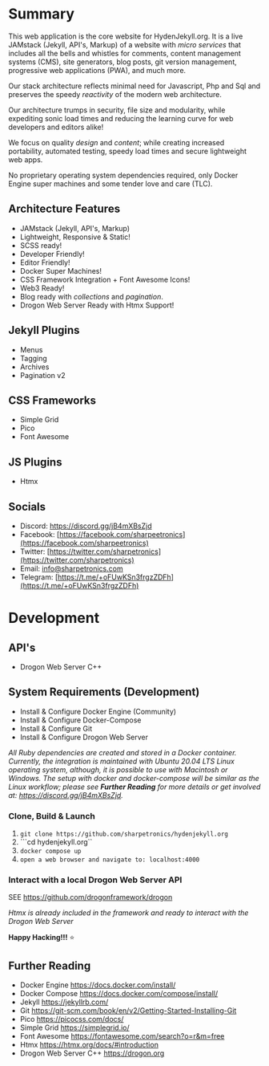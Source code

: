 # Summary
This web application is the core website for HydenJekyll.org. It is a live JAMstack (Jekyll, API's, Markup) of a website with *micro services* that includes all the bells and whistles for comments, content management systems (CMS), site generators, blog posts, git version management, progressive web applications (PWA), and much more.

Our stack architecture reflects minimal need for Javascript, Php and Sql and preserves the speedy *reactivity* of the modern web architecture.

Our architecture trumps in security, file size and modularity, while expediting sonic load times and reducing the learning curve for web developers and editors alike!

We focus on quality *design* and *content*; while creating increased portability, automated testing, speedy load times and secure lightweight web apps.

No proprietary operating system dependencies required, only Docker Engine super machines and some tender love and care (TLC).

## Architecture Features
* JAMstack (Jekyll, API's, Markup)
* Lightweight, Responsive & Static!
* SCSS ready!
* Developer Friendly!
* Editor Friendly!
* Docker Super Machines!
* CSS Framework Integration + Font Awesome Icons!
* Web3 Ready!
* Blog ready with *collections* and *pagination*.
* Drogon Web Server Ready with Htmx Support!

## Jekyll Plugins
* Menus
* Tagging
* Archives
* Pagination v2

## CSS Frameworks
* Simple Grid
* Pico
* Font Awesome

## JS Plugins
* Htmx 

## Socials
* Discord: https://discord.gg/jB4mXBsZjd
* Facebook: [https://facebook.com/sharpeetronics](https://facebook.com/sharpeetronics)
* Twitter: [https://twitter.com/sharpetronics](https://twitter.com/sharpetronics)
* Email: info@sharpetronics.com
* Telegram: [https://t.me/+oFUwKSn3frgzZDFh](https://t.me/+oFUwKSn3frgzZDFh)

# Development

## API's
* Drogon Web Server C++

## System Requirements (Development)
* Install & Configure Docker Engine (Community)
* Install & Configure Docker-Compose
* Install & Configure Git
* Install & Configure Drogon Web Server

*All Ruby dependencies are created and stored in a Docker container.*
*Currently, the integration is maintained with Ubuntu 20.04 LTS Linux operating system, although, it is possible to use with Macintosh or Windows. The setup with docker and docker-compose will be similar as the Linux workflow; please see **Further Reading** for more details or get involved at: https://discord.gg/jB4mXBsZjd.*

### Clone, Build & Launch
1. ```git clone https://github.com/sharpetronics/hydenjekyll.org```
2. ```cd hydenjekyll.org``
3. ```docker compose up```
4. ```open a web browser and navigate to: localhost:4000```

### Interact with a local Drogon Web Server API
SEE https://github.com/drogonframework/drogon

*Htmx is already included in the framework and ready to interact with the Drogon Web Server*

**Happy Hacking!!!** :star:

## Further Reading
* Docker Engine https://docs.docker.com/install/
* Docker Compose https://docs.docker.com/compose/install/
* Jekyll https://jekyllrb.com/
* Git https://git-scm.com/book/en/v2/Getting-Started-Installing-Git
* Pico https://picocss.com/docs/
* Simple Grid https://simplegrid.io/
* Font Awesome https://fontawesome.com/search?o=r&m=free
* Htmx https://htmx.org/docs/#introduction
* Drogon Web Server C++ https://drogon.org
